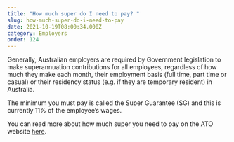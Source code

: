 ```yaml
---
title: "How much super do I need to pay? "
slug: how-much-super-do-i-need-to-pay
date: 2021-10-19T08:00:34.000Z
category: Employers
order: 124
---
```


Generally, Australian employers are required by Government legislation to make superannuation contributions for all employees, regardless of how much they make each month, their employment basis (full time, part time or casual) or their residency status (e.g. if they are temporary resident) in Australia.

The minimum you must pay is called the Super Guarantee (SG) and this is currently 11% of the employee’s wages.

You can read more about how much super you need to pay on the ATO website [here](https://www.ato.gov.au/Business/Super-for-employers/Paying-super-contributions/How-much-super-to-pay/).
